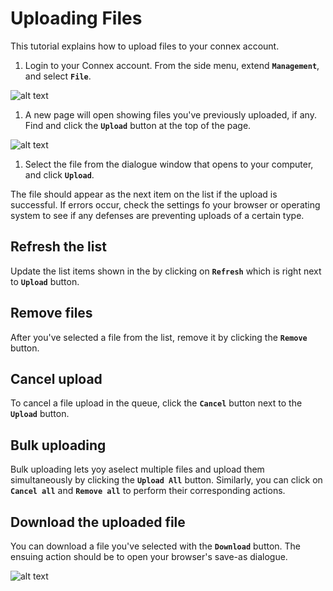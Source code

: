 # Uploading Files

This tutorial explains how to upload files to your connex account. 

1. Login to your Connex account. From the side menu, extend **`Management`**, and select **`File`**.

![alt text][files-1] 

1. A new page will open showing files you've previously uploaded, if any. Find and click the **`Upload`** button at the top of the page. 

![alt text][files-2]
 
1. Select the file from the dialogue window that opens to your computer, and click **`Upload`**.

The file should appear as the next item on the list if the upload is successful. If errors occur, check the settings fo your browser or operating system to see if any defenses are preventing uploads of a certain type.

## Refresh the list

Update the list items shown in the  by clicking on **`Refresh`** which is right next to **`Upload`** button.

## Remove files

After you've selected a file from the list, remove it by clicking the **`Remove`** button.

## Cancel upload

To cancel a file upload in the queue, click the **`Cancel`** button next to the **`Upload`** button.

## Bulk uploading

Bulk uploading lets yoy aselect multiple files and upload them simultaneously by clicking the **`Upload All`** button.
Similarly, you can click on **`Cancel all`** and **`Remove all`** to perform their corresponding actions.

## Download the uploaded file

You can download a file you've selected with the **`Download`** button. The ensuing action should be to open your browser's save-as dialogue. 

![alt text][files-4]

[files-1]: /misc/img/219.png "Files 1"
[files-2]: /misc/img/220.png "Files 2"
[files-3]: /misc/img/files-3.png "Files 3"
[files-4]: /misc/img/221.png "Files 4"
